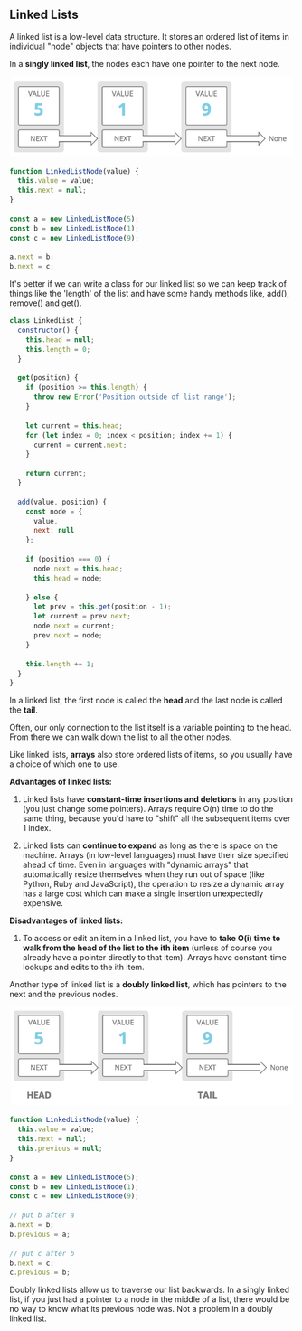 
## Linked Lists

A linked list is a low-level data structure. It stores an ordered list of items in individual "node" objects that have pointers to other nodes.

In a **singly linked list**, the nodes each have one pointer to the next node.

<p align="center">
<img src="images/singly_linked_list.png" width="500" />
</p>

```javascript
function LinkedListNode(value) {
  this.value = value;
  this.next = null;
}

const a = new LinkedListNode(5);
const b = new LinkedListNode(1);
const c = new LinkedListNode(9);

a.next = b;
b.next = c;
```

It's better if we can write a class for our linked list so we can keep track of things like the 'length' of the list and have some handy methods like, add(), remove() and get().

```javascript
class LinkedList {
  constructor() {
    this.head = null;
    this.length = 0;
  }

  get(position) {
    if (position >= this.length) {
      throw new Error('Position outside of list range');
    }

    let current = this.head;
    for (let index = 0; index < position; index += 1) {
      current = current.next;
    }

    return current;
  }

  add(value, position) {
    const node = {
      value,
      next: null
    };

    if (position === 0) {
      node.next = this.head;
      this.head = node;

    } else {
      let prev = this.get(position - 1);
      let current = prev.next;
      node.next = current;
      prev.next = node;
    }

    this.length += 1;
  }  
}

```

In a linked list, the first node is called the **head** and the last node is called the **tail**.

Often, our only connection to the list itself is a variable pointing to the head. From there we can walk down the list to all the other nodes.

Like linked lists, **arrays** also store ordered lists of items, so you usually have a choice of which one to use.

**Advantages of linked lists:**

1. Linked lists have **constant-time insertions and deletions** in any position (you just change some pointers). Arrays require O(n) time to do the same thing, because you'd have to "shift" all the subsequent items over 1 index.

2. Linked lists can **continue to expand** as long as there is space on the machine. Arrays (in low-level languages) must have their size specified ahead of time. Even in languages with "dynamic arrays" that automatically resize themselves when they run out of space (like Python, Ruby and JavaScript), the operation to resize a dynamic array has a large cost which can make a single insertion unexpectedly expensive.

**Disadvantages of linked lists:**

1. To access or edit an item in a linked list, you have to **take O(i) time to walk from the head of the list to the ith item** (unless of course you already have a pointer directly to that item). Arrays have constant-time lookups and edits to the ith item.

Another type of linked list is a **doubly linked list**, which has pointers to the next and the previous nodes.

<p align="center">
<img src="images/doubly_linked_list.png" width="500" />
</p>

```javascript
function LinkedListNode(value) {
  this.value = value;
  this.next = null;
  this.previous = null;
}

const a = new LinkedListNode(5);
const b = new LinkedListNode(1);
const c = new LinkedListNode(9);

// put b after a
a.next = b;
b.previous = a;

// put c after b
b.next = c;
c.previous = b;
```

Doubly linked lists allow us to traverse our list backwards. In a singly linked list, if you just had a pointer to a node in the middle of a list, there would be no way to know what its previous node was. Not a problem in a doubly linked list.
